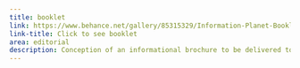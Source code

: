 ```yaml
---
title: booklet
link: https://www.behance.net/gallery/85315329/Information-Planet-Booklet
link-title: Click to see booklet
area: editorial
description: Conception of an informational brochure to be delivered to students.
---
```


